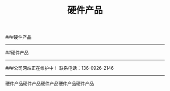 ﻿---
layout: hardware
title: "硬件产品"
categories: [hardwarecenter]
---
###硬件产品
<hr/>
##硬件产品
<hr/>
###公司网站正在维护中！ 联系电话：136-0926-2146
<hr/>
硬件产品硬件产品硬件产品硬件产品硬件产品
	
